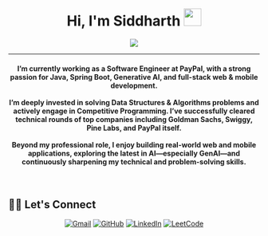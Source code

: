 <h1 align="center">Hi, I'm Siddharth <img src="https://media.giphy.com/media/hvRJCLFzcasrR4ia7z/giphy.gif" width="35"></h1>

<p align="center">
  <a href="https://github.com/sid121212">
    <img src="https://readme-typing-svg.herokuapp.com?lines=Software+Engineer+@+PayPal;Java+%7C+Spring+Boot+%7C+GenAI;React+Native+%7C+React+%7C+Django+Developer;DSA+%7C+Competitive+Programming;Always+Learning+New+Things&center=true&width=650&height=50">
  </a>
</p>

<hr/>

<h4 align="center">
I’m currently working as a Software Engineer at <b>PayPal</b>, with a strong passion for Java, Spring Boot, Generative AI, and full-stack web & mobile development. <br/><br/>
I’m deeply invested in solving Data Structures & Algorithms problems and actively engage in Competitive Programming. I’ve successfully cleared technical rounds of top companies including <b>Goldman Sachs</b>, <b>Swiggy</b>, <b>Pine Labs</b>, and <b>PayPal</b> itself. <br/><br/>
Beyond my professional role, I enjoy building real-world web and mobile applications, exploring the latest in AI—especially GenAI—and continuously sharpening my technical and problem-solving skills.
</h4>

<br>

## 🙋‍♂️ Let's Connect

<p align="center">
	<a href="mailto:siddharthmehta121212@gmail.com"><img src="https://img.icons8.com/bubbles/50/000000/gmail.png" title="Gmail" alt="Gmail"/></a>
	<a href="https://github.com/sid121212"><img src="https://img.icons8.com/bubbles/50/000000/github.png" title="GitHub" alt="GitHub"/></a>
	<a href="https://in.linkedin.com/in/siddharthmehta121212"><img src="https://img.icons8.com/bubbles/50/000000/linkedin.png" title="LinkedIn" alt="LinkedIn"/></a>
	<a href="https://leetcode.com/sid_121212/"><img src="https://img.icons8.com/external-tal-revivo-shadow-tal-revivo/50/000000/external-level-up-your-coding-skills-and-quickly-land-a-job-logo-shadow-tal-revivo.png" title="LeetCode" alt="LeetCode"/></a>
</p>
